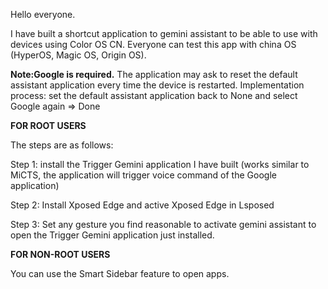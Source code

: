 Hello everyone.

I have built a shortcut application to gemini assistant to be able to use with devices using Color OS CN. Everyone can test this app with china OS (HyperOS, Magic OS, Origin OS).


**Note:Google is required.** 
The application may ask to reset the default assistant application every time the device is restarted. Implementation process: set the default assistant application back to None and select Google again => Done

**FOR ROOT USERS**

The steps are as follows:

Step 1: install the Trigger Gemini application I have built (works similar to MiCTS, the application will trigger voice command of the Google application)

Step 2: Install Xposed Edge and active Xposed Edge in Lsposed

Step 3: Set any gesture you find reasonable to activate gemini assistant to open the Trigger Gemini application just installed.


**FOR NON-ROOT USERS**

You can use the Smart Sidebar feature to open apps.

